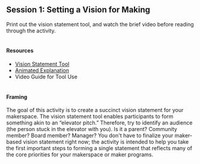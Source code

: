 ## Session 1: Setting a Vision for Making 

Print out the vision statement tool, and watch the brief video before reading through the activity. 
 <br/><br/>
#### Resources
 * [Vision Statement Tool](https://drive.google.com/open?id=0B73IBpX2ukUbOW12WE5qUk5FcmM)
 * [Animated Explanation](https://drive.google.com/open?id=0Byq8c7qHfLKYdV82NERoOXJ6bnc)
 * Video Guide for Tool Use
 <br/><br/>
#### Framing
The goal of this activity is to create a succinct vision statement for your makerspace. The vision statement tool enables participants to form something akin to an “elevator pitch.” Therefore, try to identify an audience (the person stuck in the elevator with you). Is it a parent? Community member? Board member? Manager? You don't have to finalize your maker-based vision statement right now; the activity is intended to help you take the first important steps to forming a single statement that reflects many of the core priorities for your makerspace or maker programs.  
